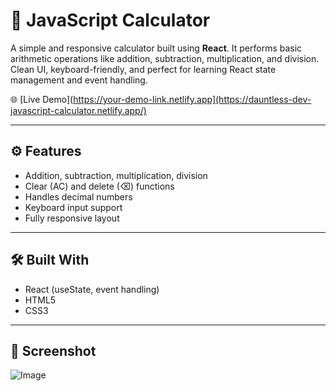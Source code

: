 # 🧮 JavaScript Calculator

A simple and responsive calculator built using **React**. It performs basic arithmetic operations like addition, subtraction, multiplication, and division. Clean UI, keyboard-friendly, and perfect for learning React state management and event handling.

🌐 [Live Demo](https://your-demo-link.netlify.app](https://dauntless-dev-javascript-calculator.netlify.app/)  

---

## ⚙️ Features

- Addition, subtraction, multiplication, division
- Clear (AC) and delete (⌫) functions
- Handles decimal numbers
- Keyboard input support 
- Fully responsive layout

---

## 🛠️ Built With

- React (useState, event handling)
- HTML5
- CSS3 

---

## 📸 Screenshot
![Image](https://github.com/user-attachments/assets/ec1a0aac-791d-4e86-8d0b-a78a6da7250b)


